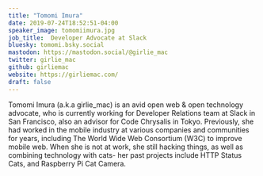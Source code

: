 ```yaml
---
title: "Tomomi Imura"
date: 2019-07-24T18:52:51-04:00
speaker_image: tomomiimura.jpg
job_title:  Developer Advocate at Slack
bluesky: tomomi.bsky.social
mastodon: https://mastodon.social/@girlie_mac
twitter: girlie_mac
github: girliemac
website: https://girliemac.com/
draft: false
---
```


Tomomi Imura (a.k.a girlie_mac) is an avid open web & open technology advocate, who is currently working for Developer Relations team at Slack in San Francisco, also an advisor for Code Chrysalis in Tokyo. Previously, she had worked in the mobile industry at various companies and communities for years, including The World Wide Web Consortium (W3C) to improve mobile web. When she is not at work, she still hacking things, as well as combining technology with cats- her past projects include HTTP Status Cats, and Raspberry Pi Cat Camera.
